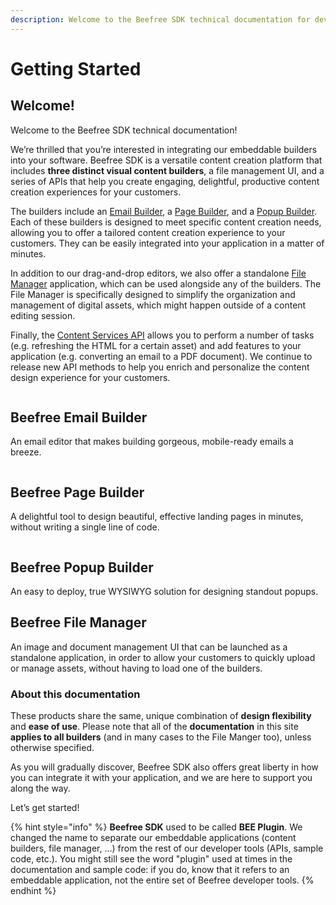 ```yaml
---
description: Welcome to the Beefree SDK technical documentation for developers!
---
```


# Getting Started

## Welcome! <a href="#welcome" id="welcome"></a>

Welcome to the Beefree SDK technical documentation!

We’re thrilled that you’re interested in integrating our embeddable builders into your software. Beefree SDK is a versatile content creation platform that includes **three distinct visual content builders**, a file management UI, and a series of APIs that help you create engaging, delightful, productive content creation experiences for your customers.

The builders include an [Email Builder](email-builder.md), a [Page Builder](page-builder/), and a [Popup Builder](popup-builder/). Each of these builders is designed to meet specific content creation needs, allowing you to offer a tailored content creation experience to your customers. They can be easily integrated into your application in a matter of minutes.

In addition to our drag-and-drop editors, we also offer a standalone [File Manager](file-manager-application-overview.md) application, which can be used alongside any of the builders. The File Manager is specifically designed to simplify the organization and management of digital assets, which might happen outside of a content editing session.

Finally, the [Content Services API](content-services-api/) allows you to perform a number of tasks (e.g. refreshing the HTML for a certain asset) and add features to your application (e.g. converting an email to a PDF document). We continue to release new API methods to help you enrich and personalize the content design experience for your customers.

<figure><img src="https://drive.google.com/file/d/1yNJX3vL9seHlvCKzz2zjz_ZYS0MYSHKy/view?usp=drive_link" alt=""><figcaption></figcaption></figure>

## Beefree Email Builder

An email editor that makes building gorgeous, mobile-ready emails a breeze.

&#x20;

<figure><img src="https://docs.beefree.io/wp-content/uploads/2021/08/pagebuilder-e1629383020614.png" alt=""><figcaption></figcaption></figure>

## Beefree Page Builder

A delightful tool to design beautiful, effective landing pages in minutes, without writing a single line of code.

<figure><img src="https://docs.beefree.io/wp-content/uploads/2021/08/popupbuilder-e1629383038360.png" alt=""><figcaption></figcaption></figure>

## Beefree Popup Builder

An easy to deploy, true WYSIWYG solution for designing standout popups.

## Beefree File Manager

An image and document management UI that can be launched as a standalone application, in order to allow your customers to quickly upload or manage assets, without having to load one of the builders.

### About this documentation <a href="#about-this-documentation" id="about-this-documentation"></a>

These products share the same, unique combination of **design flexibility** and **ease of use**. Please note that all of the **documentation** in this site **applies to all builders** (and in many cases to the File Manger too), unless otherwise specified.

As you will gradually discover, Beefree SDK also offers great liberty in how you can integrate it with your application, and we are here to support you along the way.

Let’s get started!

{% hint style="info" %}
**Beefree SDK** used to be called **BEE Plugin**. We changed the name to separate our embeddable applications (content builders, file manager, ...) from the rest of our developer tools (APIs, sample code, etc.). You might still see the word "plugin" used at times in the documentation and sample code: if you do, know that it refers to an embeddable application, not the entire set of Beefree developer tools.
{% endhint %}
